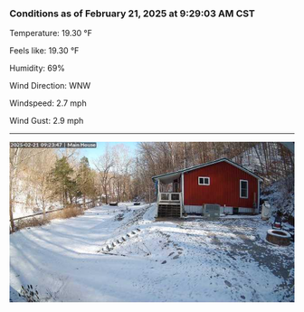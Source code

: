 ### Conditions as of February 21, 2025 at 9:29:03 AM CST 

Temperature: 19.30 &deg;F

Feels like: 19.30 &deg;F

Humidity: 69%

Wind Direction: WNW

Windspeed: 2.7 mph

Wind Gust: 2.9 mph

---

<img src="./images/latest.jpeg"/>

